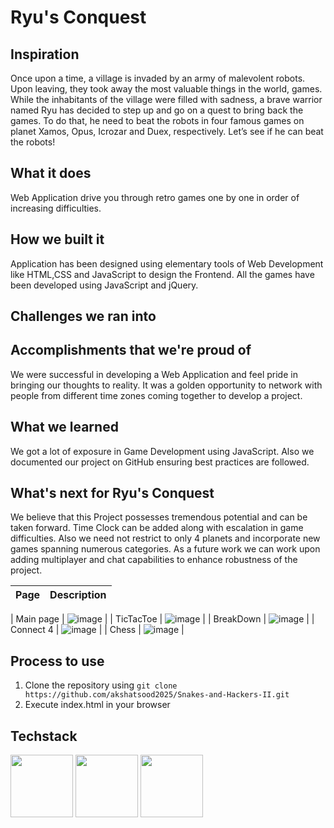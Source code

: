 # Ryu's Conquest

## Inspiration

Once upon a time, a village is invaded by an army of malevolent robots. Upon leaving, they took away the most valuable things in the world, games. While the inhabitants of the village were filled with sadness, a brave warrior named Ryu has decided to step up and go on a quest to bring back the games. To do that, he need to beat the robots in four famous games on planet Xamos, Opus, Icrozar and Duex, respectively. Let’s see if he can beat the robots!

## What it does

Web Application drive you through retro games one by one in order of increasing difficulties.

## How we built it

Application has been designed using elementary tools of Web Development like HTML,CSS and JavaScript to design the Frontend. All the games have been developed using JavaScript and jQuery.

## Challenges we ran into



## Accomplishments that we're proud of

We were successful in developing a Web Application and feel pride in bringing our thoughts to reality. It was a golden opportunity to network with people from different time zones coming together to develop a project.

## What we learned

We got a lot of exposure in Game Development using JavaScript. Also we documented our project on GitHub ensuring best practices are followed. 

## What's next for Ryu's Conquest

We believe that this Project possesses tremendous potential and can be taken forward. Time Clock can be added along with escalation in game difficulties. Also we need not restrict to only 4 planets and incorporate new games spanning numerous categories. As a future work we can work upon adding multiplayer and chat capabilities to enhance robustness of the project.


| Page  | Description |
| ------------- | ------------- |

| Main page | ![image](https://user-images.githubusercontent.com/56976049/184529124-101a47cb-59d9-485f-9a90-57e80b01cecb.png) |
| TicTacToe | ![image](https://user-images.githubusercontent.com/56976049/184529134-811264df-fc01-433d-96c9-bb06fc559a18.png) |
| BreakDown | ![image](https://user-images.githubusercontent.com/56976049/184529142-40373a3b-b94c-458b-bd49-71fdf7e0ea0a.png) |
| Connect 4 | ![image](https://user-images.githubusercontent.com/56976049/184529148-8fe91d60-2388-4561-ade8-b01e04e354c2.png) |
| Chess | ![image](https://user-images.githubusercontent.com/56976049/184529152-2e863339-1551-41b0-a349-892a6141ac36.png) |

## Process to use
1. Clone the repository using `git clone https://github.com/akshatsood2025/Snakes-and-Hackers-II.git`
2. Execute index.html in your browser

## Techstack
<code><img height="100" src="https://freeiconshop.com/wp-content/uploads/edd/html-outline.png"></code>
<code><img height="100" src="https://cdn-icons-png.flaticon.com/512/919/919826.png"></code>
<code><img height="100" src="https://icon-library.com/images/javascript-icon-png/javascript-icon-png-23.jpg"></code>
